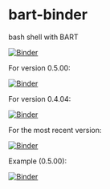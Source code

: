 # bart-binder
bash shell with BART

[![Binder](https://mybinder.org/badge_logo.svg)](https://mybinder.org/v2/gh/mrirecon/bart-binder/master?filepath=bart.ipynb)

For version 0.5.00:

[![Binder](https://mybinder.org/badge_logo.svg)](https://mybinder.org/v2/gh/mrirecon/bart-binder/v0.5.00?filepath=bart.ipynb)

For version 0.4.04:

[![Binder](https://mybinder.org/badge_logo.svg)](https://mybinder.org/v2/gh/mrirecon/bart-binder/v0.4.04?filepath=bart.ipynb)

For the most recent version:

[![Binder](https://mybinder.org/badge_logo.svg)](https://mybinder.org/v2/gh/mrirecon/bart-binder/most-recent?filepath=bart.ipynb)


Example (0.5.00):

[![Binder](https://mybinder.org/badge_logo.svg)](https://mybinder.org/v2/gh/mrirecon/bart-binder/v0.5.00?filepath=example.ipynb)


